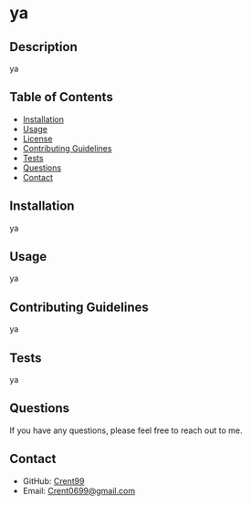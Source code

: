 # ya

## Description

ya

## Table of Contents

- [Installation](#installation)
- [Usage](#usage)
- [License](#license)
- [Contributing Guidelines](#contributing-guidelines)
- [Tests](#tests)
- [Questions](#questions)
- [Contact](#contact)

## Installation

ya

## Usage

ya

## Contributing Guidelines

ya

## Tests

ya

## Questions

If you have any questions, please feel free to reach out to me.

## Contact

- GitHub: [Crent99](Crent99)
- Email: [Crent0699@gmail.com](mailto:Crent0699@gmail.com)
